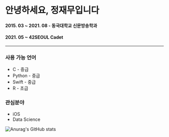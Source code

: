 # 안녕하세요, 정재무입니다

#### 2015. 03 ~ 2021. 08 - 동국대학교 신문방송학과
#### 2021. 05 ~ 42SEOUL Cadet

<hr/>

### 사용 가능 언어
* C - 중급
* Python - 중급
* Swift - 중급
* R - 초급

### 관심분야
* iOS
* Data Science

![Anurag's GitHub stats](https://github-readme-stats.vercel.app/api?username=JaemooJung&show_icons=true&theme=graywhite)
